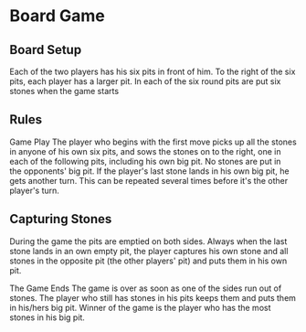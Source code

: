 # Board Game

## Board Setup
Each of the two players has his six pits in front of him. 
To the right of the six pits, each player has a larger pit. 
In each of the six round pits are put six stones when the game starts

## Rules
Game Play
The player who begins with the first move picks up all the stones in anyone of his own six pits, and sows the stones on to the right, 
one in each of the following pits, including his own big pit. 
No stones are put in the opponents' big pit. If the player's last stone lands in his own big pit, he gets another turn. 
This can be repeated several times before it's the other player's turn.

## Capturing Stones
During the game the pits are emptied on both sides. 
Always when the last stone lands in an own empty pit, the player captures his own stone and all stones in the opposite pit 
(the other players' pit) and puts them in his own pit.


The Game Ends
The game is over as soon as one of the sides run out of stones. 
The player who still has stones in his pits keeps them and puts them in his/hers big pit. 
Winner of the game is the player who has the most stones in his big pit.
